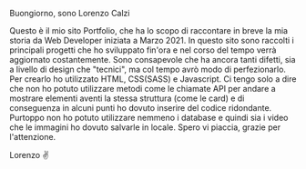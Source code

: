Buongiorno, sono Lorenzo Calzi

Questo è il mio sito Portfolio, che ha lo scopo di raccontare in breve la mia storia da Web Developer iniziata a Marzo 2021.
In questo sito sono raccolti i principali progetti che ho sviluppato fin'ora e nel corso del tempo verrà aggiornato costantemente.
Sono consapevole che ha ancora tanti difetti, sia a livello di design che "tecnici", ma col tempo avrò modo di perfezionarlo.
Per crearlo ho utilizzato HTML, CSS(SASS) e Javascript.
Ci tengo solo a dire che non ho potuto utilizzare metodi come le chiamate API per andare a mostrare elementi aventi la stessa struttura (come le card) e di conseguenza in alcuni punti ho dovuto inserire del codice ridondante.
Purtoppo non ho potuto utilizzare nemmeno i database e quindi sia i video che le immagini ho dovuto salvarle in locale.
Spero vi piaccia, grazie per l'attenzione.

Lorenzo ✌



